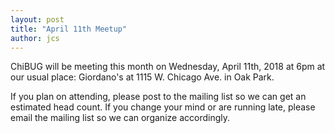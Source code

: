 ```yaml
---
layout: post
title: "April 11th Meetup"
author: jcs
---
```


ChiBUG will be meeting this month on Wednesday, April 11th, 2018 at 6pm at our
usual place: Giordano's at 1115 W. Chicago Ave. in Oak Park.

If you plan on attending, please post to the mailing list so we can get an
estimated head count.
If you change your mind or are running late, please email the mailing list so
we can organize accordingly.
